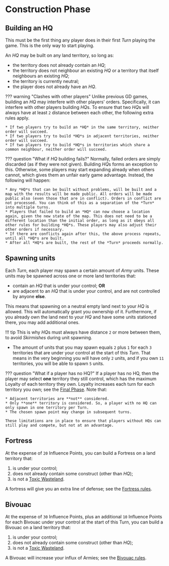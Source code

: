# Construction Phase

## Building an HQ
This must be the first thing any player does in their first *Turn* playing the game. This is the only way to start playing.

An *HQ* may be built on any land territory, so long as:

* the territory does not already contain an *HQ*;
* the territory does not neighbour an existing *HQ* or a territory that itself neighbours an existing *HQ*;
* the territory is currently neutral;
* the player does not already have an *HQ*.

??? warning "Clashes with other players"
    Unlike previous GD games, building an *HQ* may interfere with other players' orders. Specifically, it can interfere with other players building *HQ*s. To ensure that two *HQ*s will always have at least `2` distance between each other, the following extra rules apply.
    
    * If two players try to build an *HQ* in the same territory, neither order will succeed.
    * If two players try to build *HQ*s in adjacent territories, neither order will succeed.
    * If two players try to build *HQ*s in territories which share a common neighbour, neither order will succeed.

??? question "What if *HQ* building fails?"
    Normally, failed orders are simply discarded (as if they were not given). Building *HQ*s forms an exception to this. Otherwise, some players may start expanding already when others cannot, which gives them an unfair early game advantage. Instead, the following will happen:

    * Any *HQ*s that can be built without problems, will be built and a map with the results will be made public. All orders will be made public also (even those that are in conflict). Orders in conflict are not processed. You can think of this as a separation of the *Turn* into multiple turns.
    * Players that failed to build an *HQ* can now choose a location again, given the new state of the map. This does not need to be a different location than the initial order, as long as it obeys all other rules for building *HQ*s. These players may also adjust their other orders if necessary.
    * If there are conflicts again after this, the above process repeats, until all *HQ*s are built.
    * After all *HQ*s are built, the rest of the *Turn* proceeds normally.

## Spawning units
Each *Turn*, each player may spawn a certain amount of *Army* units. These units may be spawned across one or more land territories that:

* contain an *HQ* that is under your control; **OR**
* are adjacent to an *HQ* that is under your control, and are not controlled by anyone **else**.

This means that spawning on a neutral empty land next to your *HQ* is allowed. This will automatically grant you ownership of it. 
Furthermore, if you already own the land next to your *HQ* and have some units stationed there, you may add additional ones.

!!! tip
    This is why *HQ*s must always have distance `2` or more between them, to avoid *Skirmishes* during unit spawning.

* The amount of units that you may spawn equals `2` plus `1` for each `3` territories that are under your control at the start of this *Turn*. That means in the very beginning you will have only `2` units, and if you own `11` territories, you will be able to spawn `5` units.

??? question "What if a player has no HQ?"
    If a player has no HQ, then the player may select **one** territory they still control, which has the maximum Loyalty of each territory they own.
    Loyalty increases each turn for each territory you own; see the [Final Phase](5_final.md).
    Note that:

    * Adjacent territories are **not** considered.
    * Only **one** territory is considered. So, a player with no HQ can only spawn in one territory per Turn.
    * The chosen spawn point may change in subsequent turns.

    These limitations are in place to ensure that players without HQs can still play and compete, but not at an advantage.

## Fortress

At the expense of `20` Influence Points, you can build a Fortress on a land territory that:

1. is under your control;
2. does not already contain some construct (other than *HQ*);
3. is not a [Toxic Wasteland](/phases/1_natural/#toxic-wasteland).

A fortress will give you an extra line of defense; see the [Fortress rules](/phases/4_movement/#fortress).

## Bivouac

At the expense of `30` Influence Points, plus an additional `10` Influence Points for each Bivouac under your control at the start of this Turn, you can build a Bivouac on a land territory that:

1. is under your control;
2. does not already contain some construct (other than *HQ*);
3. is not a [Toxic Wasteland](/phases/1_natural/#toxic-wasteland).

A Bivouac will increase your influx of Armies; see the [Bivouac rules](/phases/1_natural/#bivouac).
